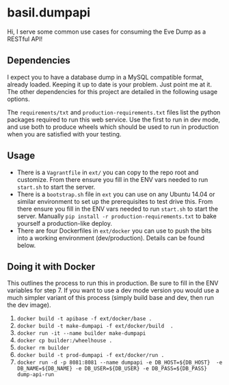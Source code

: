 basil.dumpapi
==============

Hi, I serve some common use cases for consuming the Eve Dump as a RESTful API!


Dependencies
------------
I expect you to have a database dump in a MySQL compatible format, already 
loaded. Keeping it up to date is your problem. Just point me at it. The 
other dependencies for this project are detailed in the following usage 
options.

The `requirements/txt` and `production-requirements.txt` files list the 
python packages required to run this web service. Use the first to run
in dev mode, and use both to produce wheels which should be used to run
in production when you are satisfied with your testing.

Usage
-----
 - There is a `Vagrantfile` in `ext/` you can copy to the repo root and 
 customize. From there ensure you fill in the ENV vars needed to run 
 `start.sh` to start the server.
 - There is a `bootstrap.sh` file in `ext` you can use on any Ubuntu 14.04 or
 similar environment to set up the prerequisites to test drive this. From 
 there ensure you fill in the ENV vars needed to run `start.sh` to start the 
 server. Manually `pip install -r production-requirements.txt` to bake
 yourself a production-like deploy.
 - There are four Dockerfiles in `ext/docker` you can use to push the bits
 into a working environment (dev/production). Details can be found below.
 
 
Doing it with Docker
--------------------
This outlines the process to run this in production. Be sure to fill in the 
ENV variables for step 7. If you want to use a dev mode version you would use
a much simpler variant of this process (simply build base and dev, then run 
the dev image).
 
 1. `docker build -t apibase -f ext/docker/base .`
 2. `docker build -t make-dumpapi -f ext/docker/build  .`
 3. `docker run -it --name builder make-dumpapi `
 4. `docker cp builder:/wheelhouse .`
 5. `docker rm builder`
 6. `docker build -t prod-dumpapi -f ext/docker/run .`
 7. `docker run -d -p 8081:8081 --name dumpapi -e DB_HOST=${DB_HOST} 
    -e DB_NAME=${DB_NAME} -e DB_USER=${DB_USER} -e DB_PASS=${DB_PASS} 
    dump-api-run`
    